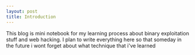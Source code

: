 ```yaml
---
layout: post
title: Introduction
---
```


This blog is mini notebook for my learning process about binary exploitation stuff and web hacking. I plan to write everything here so that someday in the future i wont forget about what technique that i've learned 
